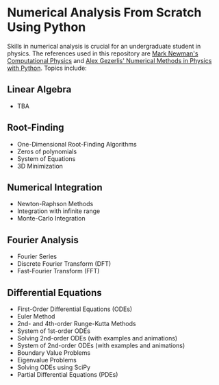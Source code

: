 # Numerical Analysis From Scratch Using Python

Skills in numerical analysis is crucial for an undergraduate student in physics. The references used in this repository are [Mark Newman's Computational Physics](https://www.amazon.com/gp/product/1480145513?pf_rd_r=91M45TC3S5P9JF5QV3VZ&pf_rd_p=8fe9b1d0-f378-4356-8bb8-cada7525eadd&pd_rd_r=f1ab17ad-f603-4aaf-9a49-573312ed2812&pd_rd_w=HNwcL&pd_rd_wg=1Nt1e&ref_=pd_gw_unk) and [Alex Gezerlis' Numerical Methods in Physics with Python](https://www.amazon.com/Numerical-Methods-Physics-Python-Gezerlis/dp/1108738931/ref=sr_1_1?dchild=1&keywords=alex+gezerlis&qid=1628768170&s=books&sr=1-1). Topics include:

## Linear Algebra
* TBA

## Root-Finding
* One-Dimensional Root-Finding Algorithms
* Zeros of polynomials
* System of Equations
* 3D Minimization

## Numerical Integration
* Newton-Raphson Methods
* Integration with infinite range
* Monte-Carlo Integration

## Fourier Analysis
* Fourier Series
* Discrete Fourier Transform (DFT)
* Fast-Fourier Transform (FFT)

## Differential Equations
* First-Order Differential Equations (ODEs)
* Euler Method
* 2nd- and 4th-order Runge-Kutta Methods
* System of 1st-order ODEs
* Solving 2nd-order ODEs (with examples and animations)
* System of 2nd-order ODEs (with examples and animations)
* Boundary Value Problems
* Eigenvalue Problems
* Solving ODEs using SciPy
* Partial Differential Equations (PDEs)